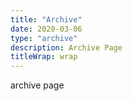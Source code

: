 ```yaml
---
title: "Archive"
date: 2020-03-06
type: "archive"
description: Archive Page
titleWrap: wrap
---
```


archive page
